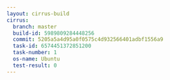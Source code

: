 ```yaml
---
layout: cirrus-build
cirrus:
  branch: master
  build-id: 5989809284448256
  commit: 5205a5a4d95a0f0575c4d932566401adbf1556a9
  task-id: 6574451372851200
  task-number: 1
  os-name: Ubuntu
  test-result: 0
---
```


